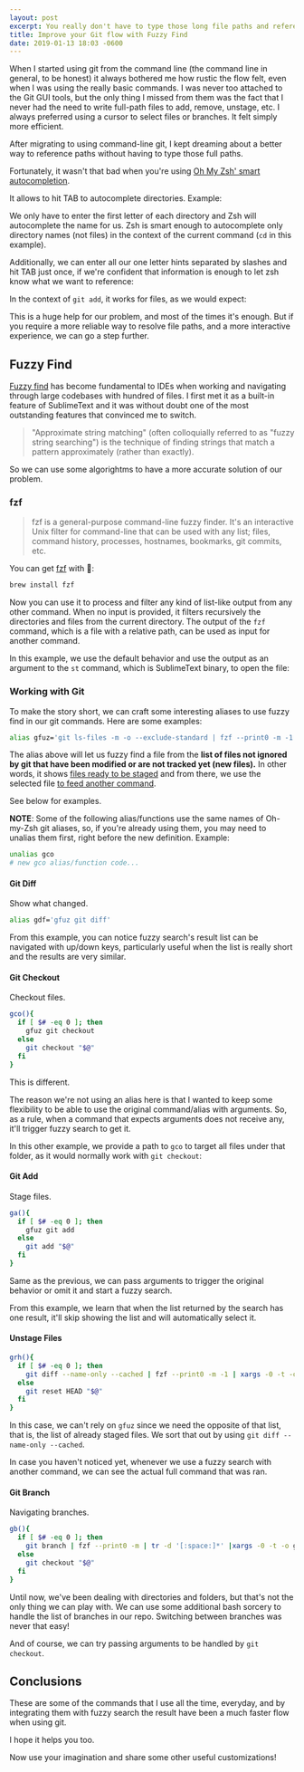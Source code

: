```yaml
---
layout: post
excerpt: You really don't have to type those long file paths and references when using git from the command line. Here comes some help!
title: Improve your Git flow with Fuzzy Find
date: 2019-01-13 18:03 -0600
---
```


When I started using git from the command line (the command line in general, to be honest) it always bothered me how rustic the flow felt, even when I was using the really basic commands. I was never too attached to the Git GUI tools, but the only thing I missed from them was the fact that I never had the need to write full-path files to add, remove, unstage, etc. I always preferred using a cursor to select files or branches. It felt simply more efficient.

After migrating to using command-line git, I kept dreaming about a better way to reference paths without having to type those full paths.

Fortunately, it wasn't that bad when you're using [Oh My Zsh' smart autocompletion](https://opensource.com/article/18/9/tips-productivity-zsh).

It allows to hit TAB to autocomplete directories. Example:

<script id="asciicast-RbzKTmzaloz4gHeg5vAgy49fs" src="https://asciinema.org/a/RbzKTmzaloz4gHeg5vAgy49fs.js" async data-rows="8" data-size="small"></script>

We only have to enter the first letter of each directory and Zsh will autocomplete the name for us. Zsh is smart enough to autocomplete only directory names (not files) in the context of the current command (`cd` in this example).

Additionally, we can enter all our one letter hints separated by slashes and hit TAB just once, if we're confident that information is enough to let zsh know what we want to reference:

<script id="asciicast-fB6T8EzC5XOXkc3ZxvdbtLwSz" src="https://asciinema.org/a/fB6T8EzC5XOXkc3ZxvdbtLwSz.js" async data-rows="8" data-size="small"></script>

In the context of `git add`, it works for files, as we would expect:

<script id="asciicast-4LbQTUnJ3VvrfI8CAoj1niWrt" src="https://asciinema.org/a/4LbQTUnJ3VvrfI8CAoj1niWrt.js" async data-rows="8" data-size="small"></script>

This is a huge help for our problem, and most of the times it's enough. But if you require a more reliable way to resolve file paths, and a more interactive experience, we can go a step further.

## Fuzzy Find

[Fuzzy find](https://en.wikipedia.org/wiki/Approximate_string_matching) has become fundamental to IDEs when working and navigating through large codebases with hundred of files. I first met it as a built-in feature of SublimeText and it was without doubt one of the most outstanding features that convinced me to switch.

> "Approximate string matching" (often colloquially referred to as "fuzzy string searching") is the technique of finding strings that match a pattern approximately (rather than exactly).

So we can use some algorightms to have a more accurate solution of our problem.

### fzf

> fzf is a general-purpose command-line fuzzy finder.
> It's an interactive Unix filter for command-line that can be used with any list; files, command history, processes, hostnames, bookmarks, git commits, etc.

You can get [fzf](https://github.com/junegunn/fzf) with 🍺:

```bash
brew install fzf
```

Now you can use it to process and filter any kind of list-like output from any other command. When no input is provided, it filters recursively the directories and files from the current directory. The output of the `fzf` command, which is a file with a relative path, can be used as input for another command.

In this example, we use the default behavior and use the output as an argument to the `st` command, which is SublimeText binary, to open the file:

<script id="asciicast-PErXLrF5i7eZEWjULWLUsGnTI" src="https://asciinema.org/a/PErXLrF5i7eZEWjULWLUsGnTI.js" async data-rows="18" data-size="small"></script>

### Working with Git

To make the story short, we can craft some interesting aliases to use fuzzy find in our git commands. Here are some examples:

```bash
alias gfuz='git ls-files -m -o --exclude-standard | fzf --print0 -m -1 | xargs -0 -t -o'
```

The alias above will let us fuzzy find a file from the **list of files not ignored by git that have been modified or are not tracked yet (new files).** In other words, it shows [files ready to be staged](https://explainshell.com/explain?cmd=git-ls-files+-m+-o+--exclude-standard) and from there, we use the selected file [to feed another command](http://manpages.ubuntu.com/manpages/precise/en/man1/xargs.1.html).

See below for examples.

**NOTE**: Some of the following alias/functions use the same names of Oh-my-Zsh git aliases, so, if you're already using them, you may need to unalias them first, right before the new definition. Example:

```bash
unalias gco
# new gco alias/function code...
```

#### Git Diff

Show what changed.

```bash
alias gdf='gfuz git diff'
```

<script id="asciicast-yBYSigdJAN06MhLo0JQOCm2Vr" src="https://asciinema.org/a/yBYSigdJAN06MhLo0JQOCm2Vr.js" async data-rows="8" data-size="small"></script>

From this example, you can notice fuzzy search's result list can be navigated with up/down keys, particularly useful when the list is really short and the results are very similar.

#### Git Checkout

Checkout files.

```bash
gco(){
  if [ $# -eq 0 ]; then
    gfuz git checkout
  else
    git checkout "$@"
  fi
}
```

<script id="asciicast-sfkGfO6KzKUMuCXrRKK8CJcZs" src="https://asciinema.org/a/sfkGfO6KzKUMuCXrRKK8CJcZs.js" async data-rows="18" data-size="small"></script>

This is different.

The reason we're not using an alias here is that I wanted to keep some flexibility to be able to use the original command/alias with arguments. So, as a rule, when a command that expects arguments does not receive any, it'll trigger fuzzy search to get it.

In this other example, we provide a path to `gco` to target all files under that folder, as it would normally work with `git checkout`:

<script id="asciicast-rmPjxwyBoIw7kUpqp24vqQg6o" src="https://asciinema.org/a/rmPjxwyBoIw7kUpqp24vqQg6o.js" async data-rows="28" data-size="small"></script>


#### Git Add

Stage files.

```bash
ga(){
  if [ $# -eq 0 ]; then
    gfuz git add
  else
    git add "$@"
  fi
}
```

Same as the previous, we can pass arguments to trigger the original behavior or omit it and start a fuzzy search.

From this example, we learn that when the list returned by the search has one result, it'll skip showing the list and will automatically select it.

<script id="asciicast-UQfWzzIMjhw9nqIOx1SMe4LXT" src="https://asciinema.org/a/UQfWzzIMjhw9nqIOx1SMe4LXT.js" async data-rows="16" data-size="small"></script>

#### Unstage Files

```bash
grh(){
  if [ $# -eq 0 ]; then
    git diff --name-only --cached | fzf --print0 -m -1 | xargs -0 -t -o git reset HEAD
  else
    git reset HEAD "$@"
  fi
}
```

In this case, we can't rely on `gfuz` since we need the opposite of that list, that is, the list of already staged files. We sort that out by using `git diff --name-only --cached`.

<script id="asciicast-fPwDPfjw0iPTNb6bd3BPcBTR9" src="https://asciinema.org/a/fPwDPfjw0iPTNb6bd3BPcBTR9.js" async data-rows="16" data-size="small"></script>

In case you haven't noticed yet, whenever we use a fuzzy search with another command, we can see the actual full command that was ran.

#### Git Branch

Navigating branches.

```bash
gb(){
  if [ $# -eq 0 ]; then
    git branch | fzf --print0 -m | tr -d '[:space:]*' |xargs -0 -t -o git checkout
  else
    git checkout "$@"
  fi
}
```

Until now, we've been dealing with directories and folders, but that's not the only thing we can play with. We can use some additional bash sorcery to handle the list of branches in our repo. Switching between branches was never that easy!

<script id="asciicast-Y09amuM8GoWoWzy2WDTU7dC8U" src="https://asciinema.org/a/Y09amuM8GoWoWzy2WDTU7dC8U.js" async data-rows="12" data-size="small"></script>

And of course, we can try passing arguments to be handled by `git checkout`.

<script id="asciicast-gpOJG4wmk1d4H7rfX9gY9yw6F" src="https://asciinema.org/a/gpOJG4wmk1d4H7rfX9gY9yw6F.js" async data-rows="12" data-size="small"></script>

## Conclusions

These are some of the commands that I use all the time, everyday, and by integrating them with fuzzy search the result have been a much faster flow when using git.

I hope it helps you too.

Now use your imagination and share some other useful customizations!
